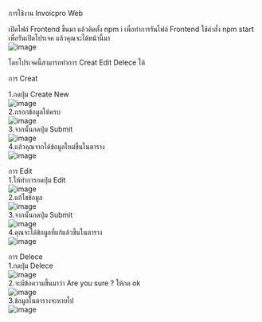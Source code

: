 
การใช้งาน Invoicpro Web

เปิดไฟล์ Frontend ขึ้นมา แล้วติดตั้ง npm i เพื่อทำการรันไฟล์ Frontend ใช้คำสั่ง npm start เพื่อรันเปิดโปรเจค แล้วคุณจะได้หน้านี้มา  
![image](https://github.com/user-attachments/assets/d320d101-00b6-4054-b84a-afc550049815)  

โดยโปรเจคนี้สามารถทำการ Creat Edit Delece ได้

การ Creat

1.กดปุ่ม Create New  
![image](https://github.com/user-attachments/assets/0a843fde-a683-483a-81df-815a6ccb9edc)  
2.กรอกข้อมูลให้ครบ  
![image](https://github.com/user-attachments/assets/a7e120a6-2dfc-46a2-967d-b161acae9aa3)  
3.จากนั้นกดปุ่ม Submit  
![image](https://github.com/user-attachments/assets/cf06e8e4-c895-42e8-860c-1024a4b77b88)  
4.แล้วคุณจากได้ข้อมูลใหม่ขึ้นในตาราง  
![image](https://github.com/user-attachments/assets/290b33cc-250f-45b1-a8a1-7be31e87ea40)  

การ Edit  
1.ให้ทำการกดปุ่ม Edit  
![image](https://github.com/user-attachments/assets/43a1f355-6ae3-4276-acca-ddd6fab89493)  
2.แก้ไขข้อมูล  
![image](https://github.com/user-attachments/assets/a24633f1-8a1b-48ff-8110-dee29de19d59)  
3.จากนั้นกดปุ่ม Submit  
![image](https://github.com/user-attachments/assets/b418cb38-c7d0-4deb-8175-5b9f76d31264)  
4.คุณจะได้ข้อมูลที่แก้แล้วขึ้นในตาราง  
![image](https://github.com/user-attachments/assets/7ed9324b-84a9-4936-8d1d-9bfeece9e70d)  

การ Delece  
1.กดปุ่ม Delece  
![image](https://github.com/user-attachments/assets/f4688bcf-8db9-41d1-9837-42913915d830)  
2.จะมีข้อความขึ้นมาว่า Are you sure ? ให้กด ok  
![image](https://github.com/user-attachments/assets/826d64fd-60b0-4c5e-8daf-f3b8aff45289)  
3.ข้อมูลในตารางจะหายไป  
![image](https://github.com/user-attachments/assets/96f5a6f1-b94d-4866-9a3b-5c11d65fa0e0)
































